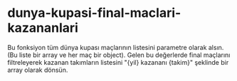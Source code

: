 # dunya-kupasi-final-maclari-kazananlari
Bu fonksiyon tüm dünya kupası maçlarının listesini parametre olarak alsın. (Bu liste bir array ve her maç bir object). Gelen bu değerlerde final maçlarını filtreleyerek kazanan takımların listesini "{yil} kazananı {takim}" şeklinde bir array olarak dönsün.
